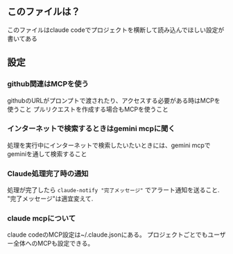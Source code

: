 ## このファイルは？
このファイルはclaude codeでプロジェクトを横断して読み込んでほしい設定が書いてある

## 設定
### github関連はMCPを使う
githubのURLがプロンプトで渡されたり、アクセスする必要がある時はMCPを使うこと
プルリクエストを作成する場合もMCPを使うこと


### インターネットで検索するときはgemini mcpに聞く
処理を実行中にインターネットで検索したいたいときには、gemini mcpでgeminiを通して検索すること

### Claude処理完了時の通知
処理が完了したら `claude-notify "完了メッセージ"` でアラート通知を送ること.
"完了メッセージ"は適宜変えて.

### claude mcpについて
claude codeのMCP設定は~/.claude.jsonにある。
プロジェクトごとでもユーザー全体へのMCPも設定できる。
